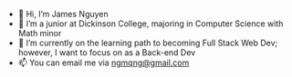 - 👋 Hi, I’m James Nguyen
- 👀 I’m a junior at Dickinson College, majoring in Computer Science with Math minor
- 🌱 I’m currently on the learning path to becoming Full Stack Web Dev; however, I want to focus on as a Back-end Dev
- 📫 You can email me via ngmqng@gmail.com

<!---
jamesng5/jamesng5 is a ✨ special ✨ repository because its `README.md` (this file) appears on your GitHub profile.
You can click the Preview link to take a look at your changes.
--->

